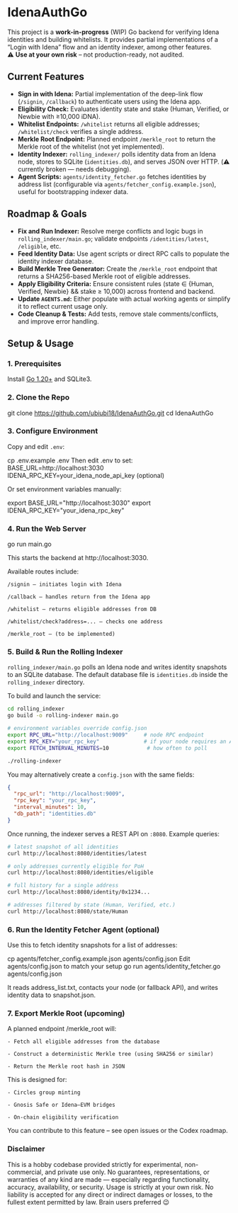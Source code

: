 # IdenaAuthGo

This project is a **work-in-progress** (WIP) Go backend for verifying Idena identities and building whitelists. It provides partial implementations of a “Login with Idena” flow and an identity indexer, among other features.  
⚠️ **Use at your own risk** – not production-ready, not audited.

## Current Features

- **Sign in with Idena:** Partial implementation of the deep-link flow (`/signin`, `/callback`) to authenticate users using the Idena app.
- **Eligibility Check:** Evaluates identity state and stake (Human, Verified, or Newbie with ≥10,000 iDNA).
- **Whitelist Endpoints:** `/whitelist` returns all eligible addresses; `/whitelist/check` verifies a single address.
- **Merkle Root Endpoint:** Planned endpoint `/merkle_root` to return the Merkle root of the whitelist (not yet implemented).
- **Identity Indexer:** `rolling_indexer/` polls identity data from an Idena node, stores to SQLite (`identities.db`), and serves JSON over HTTP. (⚠️ currently broken — needs debugging).
- **Agent Scripts:** `agents/identity_fetcher.go` fetches identities by address list (configurable via `agents/fetcher_config.example.json`), useful for bootstrapping indexer data.

## Roadmap & Goals

- **Fix and Run Indexer:** Resolve merge conflicts and logic bugs in `rolling_indexer/main.go`; validate endpoints `/identities/latest`, `/eligible`, etc.
- **Feed Identity Data:** Use agent scripts or direct RPC calls to populate the identity indexer database.
- **Build Merkle Tree Generator:** Create the `/merkle_root` endpoint that returns a SHA256-based Merkle root of eligible addresses.
- **Apply Eligibility Criteria:** Ensure consistent rules (state ∈ {Human, Verified, Newbie} && stake ≥ 10,000) across frontend and backend.
- **Update `AGENTS.md`:** Either populate with actual working agents or simplify it to reflect current usage only.
- **Code Cleanup & Tests:** Add tests, remove stale comments/conflicts, and improve error handling.

## Setup & Usage

### 1. Prerequisites

Install [Go 1.20+](https://go.dev/dl/) and SQLite3.

### 2. Clone the Repo

git clone https://github.com/ubiubi18/IdenaAuthGo.git
cd IdenaAuthGo

### 3. Configure Environment

 Copy and edit `.env`:

cp .env.example .env
 Then edit .env to set:
 BASE_URL=http://localhost:3030
 IDENA_RPC_KEY=your_idena_node_api_key (optional)

 Or set environment variables manually:

export BASE_URL="http://localhost:3030"
export IDENA_RPC_KEY="your_idena_rpc_key"

### 4. Run the Web Server


go run main.go

 This starts the backend at http://localhost:3030.

Available routes include:

    /signin – initiates login with Idena

    /callback – handles return from the Idena app

    /whitelist – returns eligible addresses from DB

    /whitelist/check?address=... – checks one address

    /merkle_root – (to be implemented)

### 5. Build & Run the Rolling Indexer

`rolling_indexer/main.go` polls an Idena node and writes identity snapshots to an SQLite database.
The default database file is `identities.db` inside the `rolling_indexer` directory.

To build and launch the service:

```bash
cd rolling_indexer
go build -o rolling-indexer main.go

# environment variables override config.json
export RPC_URL="http://localhost:9009"     # node RPC endpoint
export RPC_KEY="your_rpc_key"              # if your node requires an API key
export FETCH_INTERVAL_MINUTES=10            # how often to poll

./rolling-indexer
```

You may alternatively create a `config.json` with the same fields:

```json
{
  "rpc_url": "http://localhost:9009",
  "rpc_key": "your_rpc_key",
  "interval_minutes": 10,
  "db_path": "identities.db"
}
```

Once running, the indexer serves a REST API on `:8080`. Example queries:

```bash
# latest snapshot of all identities
curl http://localhost:8080/identities/latest

# only addresses currently eligible for PoH
curl http://localhost:8080/identities/eligible

# full history for a single address
curl http://localhost:8080/identity/0x1234...

# addresses filtered by state (Human, Verified, etc.)
curl http://localhost:8080/state/Human
```

### 6. Run the Identity Fetcher Agent (optional)

 Use this to fetch identity snapshots for a list of addresses:

cp agents/fetcher_config.example.json agents/config.json
Edit agents/config.json to match your setup
go run agents/identity_fetcher.go agents/config.json

 It reads address_list.txt, contacts your node (or fallback API), and writes identity data to snapshot.json.

### 7. Export Merkle Root (upcoming)

 A planned endpoint /merkle_root will:

    - Fetch all eligible addresses from the database

    - Construct a deterministic Merkle tree (using SHA256 or similar)

    - Return the Merkle root hash in JSON

 This is designed for:

    - Circles group minting

    - Gnosis Safe or Idena–EVM bridges

    - On-chain eligibility verification

 You can contribute to this feature – see open issues or the Codex roadmap.

### Disclaimer

 This is a hobby codebase provided strictly for experimental, non-commercial, and private use only.
 No guarantees, representations, or warranties of any kind are made — especially regarding functionality, accuracy, availability, or security.
 Usage is strictly at your own risk. No liability is accepted for any direct or indirect damages or losses, to the fullest extent permitted by law.
Brain users preferred 😉

